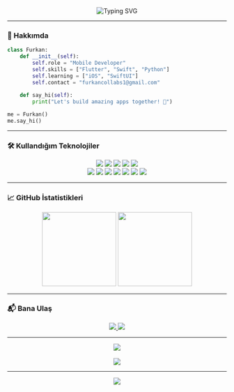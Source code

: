 <div align="center">
  <img src="https://readme-typing-svg.herokuapp.com?font=Fira+Code&size=24&duration=3000&pause=1000&color=00D4FF&center=true&vCenter=true&multiline=true&width=600&height=100&lines=👋+Merhaba,+ben+Furkan!;Flutter+%2F+Android+%2F+iOS+Geliştiricisi;🇹🇷+Türkiye'den+Mobil+Uygulama+Tutkunu" alt="Typing SVG">
</div>

---

### 🚀 Hakkımda

```python
class Furkan:
    def __init__(self):
        self.role = "Mobile Developer"
        self.skills = ["Flutter", "Swift", "Python"]
        self.learning = ["iOS", "SwiftUI"]
        self.contact = "furkancollabs1@gmail.com"
    
    def say_hi(self):
        print("Let's build amazing apps together! 🚀")

me = Furkan()
me.say_hi()
```

---

### 🛠️ Kullandığım Teknolojiler

<div align="center">
  <img src="https://img.shields.io/badge/Flutter-02569B?style=for-the-badge&logo=flutter&logoColor=white"/>
  <img src="https://img.shields.io/badge/Dart-0175C2?style=for-the-badge&logo=dart&logoColor=white"/>
  <img src="https://img.shields.io/badge/Swift-FA7343?style=for-the-badge&logo=swift&logoColor=white"/>
  <img src="https://img.shields.io/badge/Python-3776AB?style=for-the-badge&logo=python&logoColor=white"/>
  <img src="https://img.shields.io/badge/Firebase-FFCA28?style=for-the-badge&logo=firebase&logoColor=black"/>
  <br/>
  <img src="https://img.shields.io/badge/HTML5-E34F26?style=for-the-badge&logo=html5&logoColor=white"/>
  <img src="https://img.shields.io/badge/CSS3-1572B6?style=for-the-badge&logo=css3&logoColor=white"/>
  <img src="https://img.shields.io/badge/WordPress-21759B?style=for-the-badge&logo=wordpress&logoColor=white"/>
  <img src="https://img.shields.io/badge/Elementor-92003B?style=for-the-badge&logo=elementor&logoColor=white"/>
  <img src="https://img.shields.io/badge/Figma-F24E1E?style=for-the-badge&logo=figma&logoColor=white"/>
  <img src="https://img.shields.io/badge/Canva-00C4CC?style=for-the-badge&logo=canva&logoColor=white"/>
  <img src="https://img.shields.io/badge/DaVinci%20Resolve-000000?style=for-the-badge&logo=daVinciResolve&logoColor=white"/>
</div>


---

### 📈 GitHub İstatistikleri

<div align="center">
  <img src="https://github-readme-stats.vercel.app/api?username=furkanava&show_icons=true&theme=radical&hide_border=true&bg_color=0D1117&title_color=00D4FF&icon_color=00D4FF&text_color=FFFFFF" height="170"/>
  <img src="https://github-readme-stats.vercel.app/api/top-langs/?username=furkan&layout=compact&theme=radical&hide_border=true&bg_color=0D1117&title_color=00D4FF&text_color=FFFFFF" height="170"/>
</div>

---

### 📬 Bana Ulaş

<div align="center">
  <a href="mailto:furkancollabs1@gmail.com">
    <img src="https://img.shields.io/badge/Gmail-D14836?style=for-the-badge&logo=gmail&logoColor=white"/>
  </a>
  <a href="https://linkedin.com/in/furkan-developer">
    <img src="https://img.shields.io/badge/LinkedIn-0077B5?style=for-the-badge&logo=linkedin&logoColor=white"/>
  </a>
</div>

---

<div align="center">
  <img src="https://quotes-github-readme.vercel.app/api?type=horizontal&theme=radical"/>
  <br><br>
  <img src="https://komarev.com/ghpvc/?username=furkan&label=Profil+Görüntülenme&color=0e75b6&style=flat"/>
</div>

---

<div align="center">
  <img src="https://capsule-render.vercel.app/api?type=waving&color=gradient&height=100&section=footer&text=Teşekkürler+ziyaret+ettiğin+için!&fontSize=16&fontColor=ffffff"/>
</div>
